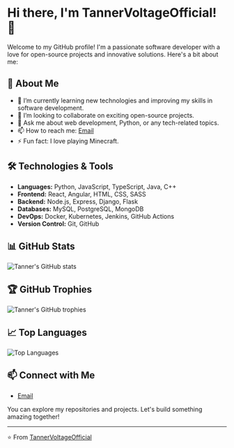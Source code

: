 # Hi there, I'm TannerVoltageOfficial! 👋

Welcome to my GitHub profile! I'm a passionate software developer with a love for open-source projects and innovative solutions. Here's a bit about me:

## 🚀 About Me

- 🌱 I’m currently learning new technologies and improving my skills in software development.
- 👯 I’m looking to collaborate on exciting open-source projects.
- 💬 Ask me about web development, Python, or any tech-related topics.
- 📫 How to reach me: [Email](mailto:tannervoltage@gmail.com)
- ⚡ Fun fact: I love playing Minecraft.

## 🛠️ Technologies & Tools

- **Languages:** Python, JavaScript, TypeScript, Java, C++
- **Frontend:** React, Angular, HTML, CSS, SASS
- **Backend:** Node.js, Express, Django, Flask
- **Databases:** MySQL, PostgreSQL, MongoDB
- **DevOps:** Docker, Kubernetes, Jenkins, GitHub Actions
- **Version Control:** Git, GitHub

## 📊 GitHub Stats

![Tanner's GitHub stats](https://github-readme-stats.vercel.app/api?username=TannerVoltageOfficial&show_icons=true&theme=radical)

## 🏆 GitHub Trophies

![Tanner's GitHub trophies](https://github-profile-trophy.vercel.app/?username=TannerVoltageOfficial&theme=radical)

## 📈 Top Languages

![Top Languages](https://github-readme-stats.vercel.app/api/top-langs/?username=TannerVoltageOfficial&layout=compact&theme=radical)

## 📫 Connect with Me

- [Email](mailto:tannervoltage@gmail.com)

You can explore my repositories and projects. Let's build something amazing together!

---

⭐️ From [TannerVoltageOfficial](https://github.com/TannerVoltageOfficial)
